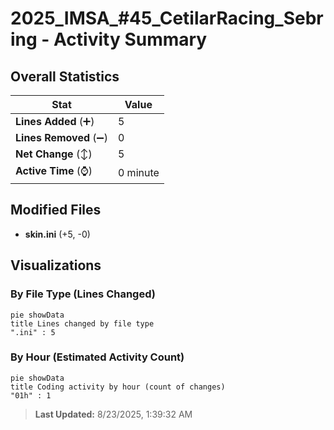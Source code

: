 # 2025_IMSA_#45_CetilarRacing_Sebring - Activity Summary 

## Overall Statistics

| Stat                   | Value                                                             |
| ---------------------- | ----------------------------------------------------------------- |
| **Lines Added** (➕)   | 5                                          |
| **Lines Removed** (➖) | 0                                        |
| **Net Change** (↕)    | 5                |
| **Active Time** (⌚)   | 0 minute |


## Modified Files
- **skin.ini** (+5, -0)

## Visualizations

### By File Type (Lines Changed)

```mermaid
pie showData
title Lines changed by file type
".ini" : 5
```

### By Hour (Estimated Activity Count)

```mermaid
pie showData
title Coding activity by hour (count of changes)
"01h" : 1
```


> **Last Updated:** 8/23/2025, 1:39:32 AM